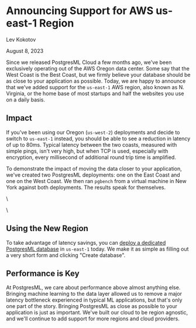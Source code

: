 # Announcing Support for AWS us-east-1 Region



Lev Kokotov

August 8, 2023

Since we released PostgresML Cloud a few months ago, we've been exclusively operating out of the AWS Oregon data center. Some say that the West Coast is the Best Coast, but we firmly believe your database should be as close to your application as possible. Today, we are happy to announce that we've added support for the `us-east-1` AWS region, also known as N. Virginia, or the home base of most startups and half the websites you use on a daily basis.

## Impact

If you've been using our Oregon (`us-west-2`) deployments and decide to switch to `us-east-1` instead, you should be able to see a reduction in latency of up to 80ms. Typical latency between the two coasts, measured with simple pings, isn't very high, but when TCP is used, especially with encryption, every millisecond of additional round trip time is amplified.

To demonstrate the impact of moving the data closer to your application, we've created two PostgresML deployments: one on the East Coast and one on the West Coast. We then ran `pgbench` from a virtual machine in New York against both deployments. The results speak for themselves.

\


\


## Using the New Region

To take advantage of latency savings, you can [deploy a dedicated PostgresML database](https://postgresml.org/signup) in `us-east-1` today. We make it as simple as filling out a very short form and clicking "Create database".

## Performance is Key

At PostgresML, we care about performance above almost anything else. Bringing machine learning to the data layer allowed us to remove a major latency bottleneck experienced in typical ML applications, but that's only one part of the story. Bringing PostgresML as close as possible to your application is just as important. We've built our cloud to be region agnostic, and we'll continue to add support for more regions and cloud providers.
